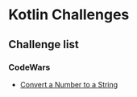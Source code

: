 # Kotlin Challenges

## Challenge list

### CodeWars
- [Convert a Number to a String](app/src/main/java/com/gredi/kotlinchallenges/codewars/numberToString/README.md)
